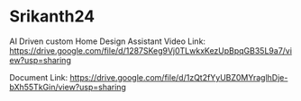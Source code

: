 # Srikanth24
AI Driven custom Home Design Assistant
Video Link:
https://drive.google.com/file/d/1287SKeg9Vj0TLwkxKezUpBpqGB35L9a7/view?usp=sharing

Document Link:
https://drive.google.com/file/d/1zQt2fYyUBZ0MYraglhDje-bXh55TkGin/view?usp=sharing

